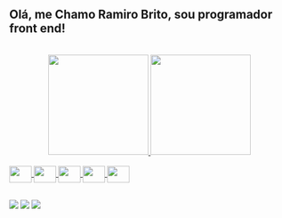 

## Olá, me Chamo Ramiro Brito, sou programador front end!
  <br/>
  <div align="center">
    <a href="https://github.com/48jorgebrito">
    <img height="180em" src="https://github-readme-stats.vercel.app/api?username=48jorgebrito&show_icons=true&theme=dark&include_all_commits=true&count_private=true"/>
    <img height="180em" src="https://github-readme-stats.vercel.app/api/top-langs/?username=48jorgebrito&layout=compact&langs_count=7&theme=dark"/>
  </div>

  <div> <br/>
    <img align="center" height="30" width="40" src="https://cdn.jsdelivr.net/gh/devicons/devicon/icons/html5/html5-original.svg" />
    <img align="center" height="30" width="40" src="https://cdn.jsdelivr.net/gh/devicons/devicon/icons/css3/css3-original.svg" />
    <img align="center" height="30" width="40" src="https://cdn.jsdelivr.net/gh/devicons/devicon/icons/javascript/javascript-original.svg" />
    <img align="center" height="30" width="40" src="https://cdn.jsdelivr.net/gh/devicons/devicon/icons/react/react-original.svg" />
    <img align="center"  height="30" width="40" src="https://cdn.jsdelivr.net/gh/devicons/devicon/icons/git/git-original.svg">
  </div>
<br/>
  <div> 
  
  <a href="https://www.instagram.com/ramirobritto" target="_blank"><img src="https://img.shields.io/badge/-Instagram-%23E4405F?style=for-the-badge&logo=instagram&logoColor=white" target="_blank"></a>
  <a href = "mailto:jorgeramirobrito19@gmail.com"><img src="https://img.shields.io/badge/-Gmail-%23333?style=for-the-badge&logo=gmail&logoColor=white" target="_blank"></a>
  <a href="https://www.linkedin.com/in/ramiro-brito-49609121b/" target="_blank"><img src="https://img.shields.io/badge/-LinkedIn-%230077B5?style=for-the-badge&logo=linkedin&logoColor=white" target="_blank"></a> 
 
  
 
</div>
